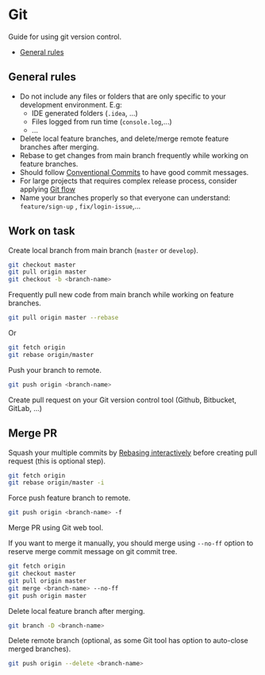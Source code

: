 Git
===

Guide for using git version control.

* [General rules](./git#maintainance)

General rules
-------------

* Do not include any files or folders that are only specific to your
development environment. E.g:
  * IDE generated folders (`.idea`, ...)
  * Files logged from run time (`console.log`,...)
  * ...
* Delete local feature branches, and delete/merge remote feature branches after
merging.
* Rebase to get changes from main branch frequently while working on feature
branches.
* Should follow [Conventional Commits](
https://www.conventionalcommits.org/en/v1.0.0-beta.2/) to have good commit
messages.
* For large projects that requires complex release process, consider applying
[Git flow](https://danielkummer.github.io/git-flow-cheatsheet)
* Name your branches properly so that everyone can understand: `feature/sign-up`
, `fix/login-issue`,...

Work on task
------------

Create local branch from main branch (`master` or `develop`).
```bash
git checkout master
git pull origin master
git checkout -b <branch-name>
```

Frequently pull new code from main branch while working on feature branches.
```bash
git pull origin master --rebase
```

Or
```bash
git fetch origin
git rebase origin/master
```

Push your branch to remote.
```bash
git push origin <branch-name>
```

Create pull request on your Git version control tool (Github, Bitbucket, GitLab,
...)

Merge PR
--------

Squash your multiple commits by [Rebasing interactively](
https://help.github.com/articles/about-git-rebase/#rebasing-commits-against-a-branch)
before creating pull request (this is optional step).
```bash
git fetch origin
git rebase origin/master -i
```

Force push feature branch to remote.
```bash
git push origin <branch-name> -f
```

Merge PR using Git web tool.

If you want to merge it manually, you should merge using `--no-ff` option to
reserve merge commit message on git commit tree.
```bash
git fetch origin
git checkout master
git pull origin master
git merge <branch-name> --no-ff
git push origin master 
```

Delete local feature branch after merging.
```bash
git branch -D <branch-name>
```  

Delete remote branch (optional, as some Git tool has option to auto-close
merged branches).
```bash
git push origin --delete <branch-name>
```
